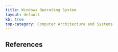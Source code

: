 ```yaml
---
title: Windows Operating System
layout: default
kb: true
top-category: Computer Architecture and Systems
---
```


## References
